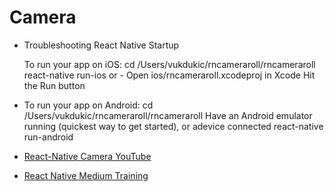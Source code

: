 # Camera

* Troubleshooting React Native Startup

    To run your app on iOS: cd /Users/vukdukic/rncameraroll/rncameraroll react-native run-ios
        or - Open ios/rncameraroll.xcodeproj in Xcode Hit the Run button

* To run your app on Android: cd /Users/vukdukic/rncameraroll/rncameraroll Have an Android emulator running (quickest way to get started), or adevice connected react-native run-android

* [React-Native Camera YouTube](https://www.youtube.com/watch?v=Ikgfr9Yot1M)
* [React Native Medium Training](https://medium.com/react-native-training/mastering-the-camera-roll-in-react-native-13b3b1963a2d)
